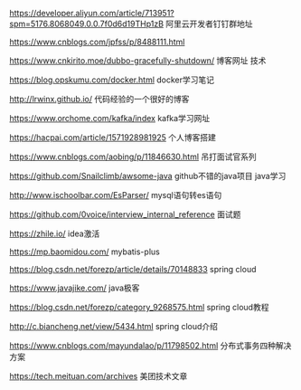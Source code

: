 https://developer.aliyun.com/article/713951?spm=5176.8068049.0.0.7f0d6d19THp1zB 阿里云开发者钉钉群地址

https://www.cnblogs.com/jpfss/p/8488111.html   

https://www.cnkirito.moe/dubbo-gracefully-shutdown/    博客网址 技术

https://blog.opskumu.com/docker.html   docker学习笔记

http://lrwinx.github.io/   代码经验的一个很好的博客

https://www.orchome.com/kafka/index   kafka学习网址

https://hacpai.com/article/1571928981925  个人博客搭建

https://www.cnblogs.com/aobing/p/11846630.html  吊打面试官系列

https://github.com/Snailclimb/awsome-java    github不错的java项目  java学习

http://www.ischoolbar.com/EsParser/    mysql语句转es语句

https://github.com/0voice/interview_internal_reference   面试题

https://zhile.io/				idea激活

https://mp.baomidou.com/    mybatis-plus

https://blog.csdn.net/forezp/article/details/70148833   spring cloud

https://www.javajike.com/    java极客

https://blog.csdn.net/forezp/category_9268575.html   spring cloud教程

http://c.biancheng.net/view/5434.html   spring cloud介绍

https://www.cnblogs.com/mayundalao/p/11798502.html   分布式事务四种解决方案

https://tech.meituan.com/archives  美团技术文章